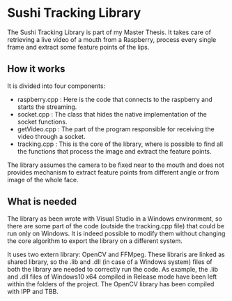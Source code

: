 # Sushi Tracking Library

The Sushi Tracking Library is part of my Master Thesis. It takes care of retrieving a live video of a mouth from a Raspberry, process every single frame and extract some feature points of the lips.

## How it works

It is divided into four components:

- raspberry.cpp : Here is the code that connects to the raspberry and starts the streaming.
- socket.cpp : The class that hides the native implementation of the socket functions.
- getVideo.cpp : The part of the program responsible for receiving the video through a socket.
- tracking.cpp : This is the core of the library, where is possible to find all the functions that process the image and extract the feature points.

The library assumes the camera to be fixed near to the mouth and does not provides mechanism to extract feature points from different angle or from image of the whole face.

## What is needed

The library as been wrote with Visual Studio in a Windows environment, so there are some part of the code (outside the tracking.cpp file) that could be run only on Windows. It is indeed possible to modify them without changing the core algorithm to export the library on a different system. 

It uses two extern library: OpenCV and FFMpeg. These libraris are linked as shared library, so the .lib and .dll (in case of a Windows system) files of both the library are needed to correctly run the code. As example, the .lib and .dll files of Windows10 x64 compiled in Release mode have been left within the folders of the project. The OpenCV library has been compiled with IPP and TBB. 